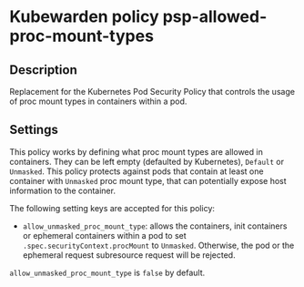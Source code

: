 # Kubewarden policy psp-allowed-proc-mount-types

## Description

Replacement for the Kubernetes Pod Security Policy that controls the
usage of proc mount types in containers within a pod.

## Settings

This policy works by defining what proc mount types are allowed in containers. They can be left
empty (defaulted by Kubernetes), `Default` or `Unmasked`. This policy protects against pods that
contain at least one container with `Unmasked` proc mount type, that can potentially expose host
information to the container.

The following setting keys are accepted for this policy:

* `allow_unmasked_proc_mount_type`: allows the containers, init containers or ephemeral containers
  within a pod to set `.spec.securityContext.procMount` to `Unmasked`. Otherwise, the pod or the
  ephemeral request subresource request will be rejected.

`allow_unmasked_proc_mount_type` is `false` by default.
